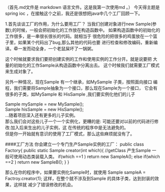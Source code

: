 （首先.md文件是 markdown 语言文件。这是我第一次使用md 。）
今天得主题是spring ioc ，在接触这个之前，我还是很想把java中几个工厂回顾一下。<br>

1.首先谈谈工厂的作用，为什么要用工厂？
当我们创建对象进行new Sample(参数);的时候，一般会把初始化的工作放在构造函数中。
如果构造函数中的初始化的工作很多，是一串很长很长的代码。就相当于
很危险的把很多的鸡蛋放在一个篮子里，如果某个代码出了bug,那么其他的代码也要
进行检查和修改编码，重新编译。牵一发而动全身，一个老鼠屎坏了一锅粥。
<br>

这个时候就要求我们要把创建实例的工作和使用实例的工作分开。就是说要把
大量的初始化的工作Sample从构造函数中分离出去。
这个时候我们就需要工厂模式来生成对象了。

另外一种情况，现在Sample 有一个继承，如MySample 子类，按照面向接口
编程，我们需要将Sample抽象为一个接口，那么现在Sample为一个接口，
它会有很多的子类，如MySample 和 HisSample ,我们要实例化他们的儿子
<br>

Sample mySample = new MySample();<br>
Sample hisSample = new HisSample();<br>
...随着项目深入还有更多的儿子实例。<br>
那么我们会对这些儿子一个一个实例化，更糟的是:
可能还要对以前的代码进行修改:加入后来生出的儿子实例，这
在传统的程序中是无法避免的。
<br>
但是你一开始就有意识的使用了工厂模式，那么这些麻烦就没有了。
<br>

####工厂方法
你会建立一个专门生产Sample实例的工厂：
public class Factory{
public static Sample creator(int which){
    //getClass 产生Sample 一般可使用动态类装载入类。
    if(which ==1 ) return new SampleA();
       else if(which ==2 ) return new SampleB();
    }
}

那么在你的程序中，如果要实例化Sample时，就使用
Sample sampleA = Factroy.creator(1);
这样，在整个就不涉及到Sample 的具体子类，达到封装的效果，这样就
减少了错误修改的机会。






